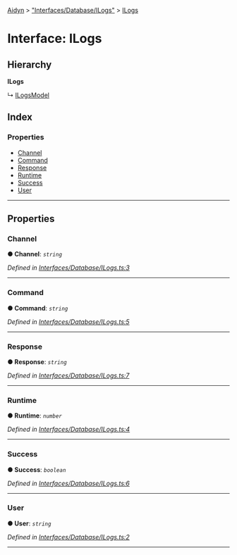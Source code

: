[Aidyn](../README.md) > ["Interfaces/Database/ILogs"](../modules/_interfaces_database_ilogs_.md) > [ILogs](../interfaces/_interfaces_database_ilogs_.ilogs.md)

# Interface: ILogs

## Hierarchy

**ILogs**

↳  [ILogsModel](_database_models_logs_.ilogsmodel.md)

## Index

### Properties

* [Channel](_interfaces_database_ilogs_.ilogs.md#channel)
* [Command](_interfaces_database_ilogs_.ilogs.md#command)
* [Response](_interfaces_database_ilogs_.ilogs.md#response)
* [Runtime](_interfaces_database_ilogs_.ilogs.md#runtime)
* [Success](_interfaces_database_ilogs_.ilogs.md#success)
* [User](_interfaces_database_ilogs_.ilogs.md#user)

---

## Properties

<a id="channel"></a>

###  Channel

**● Channel**: *`string`*

*Defined in [Interfaces/Database/ILogs.ts:3](https://github.com/PaulEndri/aidyn/blob/a12a15f/src/Interfaces/Database/ILogs.ts#L3)*

___
<a id="command"></a>

###  Command

**● Command**: *`string`*

*Defined in [Interfaces/Database/ILogs.ts:5](https://github.com/PaulEndri/aidyn/blob/a12a15f/src/Interfaces/Database/ILogs.ts#L5)*

___
<a id="response"></a>

###  Response

**● Response**: *`string`*

*Defined in [Interfaces/Database/ILogs.ts:7](https://github.com/PaulEndri/aidyn/blob/a12a15f/src/Interfaces/Database/ILogs.ts#L7)*

___
<a id="runtime"></a>

###  Runtime

**● Runtime**: *`number`*

*Defined in [Interfaces/Database/ILogs.ts:4](https://github.com/PaulEndri/aidyn/blob/a12a15f/src/Interfaces/Database/ILogs.ts#L4)*

___
<a id="success"></a>

###  Success

**● Success**: *`boolean`*

*Defined in [Interfaces/Database/ILogs.ts:6](https://github.com/PaulEndri/aidyn/blob/a12a15f/src/Interfaces/Database/ILogs.ts#L6)*

___
<a id="user"></a>

###  User

**● User**: *`string`*

*Defined in [Interfaces/Database/ILogs.ts:2](https://github.com/PaulEndri/aidyn/blob/a12a15f/src/Interfaces/Database/ILogs.ts#L2)*

___

